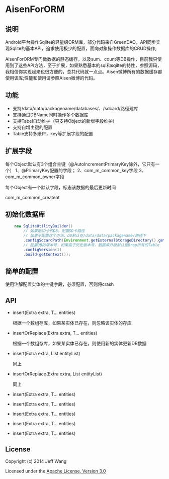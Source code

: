 # AisenForORM

## 说明

Android平台操作Sqlite的轻量级ORM库，部分代码来自GreenDAO，API同步实现Sqlite的基本API，追求使用极少的配置，面向对象操作数据库的CRUD操作;

AisenForORM专门做数据的静态缓存，以及sum、count等DB操作，目前我只使用到了这些API方法，至于扩展，如果熟悉基本的sql和sqilte的特性，参照源码，我相信你实现起来也很方便的，总共代码就一点点。Aisen微博所有的数据缓存都使用该库;性能和使用请参照Aisen微博的代码。

## 功能

 * 支持/data/data/packagename/databases/、/sdcard/路径建库
 * 支持通过DBName同时操作多个数据库
 * 支持Tabel自动维护（只支持Object的新增字段维护）
 * 支持自增主键的配置
 * Table支持多账户，key等扩展字段的配置

## 扩展字段

每个Object默认有3个组合主键（@AutoIncrementPrimaryKey除外，它只有一个）
1、@PrimaryKey配置的字段；
2、com_m_common_key字段
3、com_m_common_owner字段

每个Object有一个默认字段，标志该数据的最后更新时间

com_m_common_createat

## 初始化数据库

```java
	new SqliteUtilityBuilder()
		// 如果是SD卡的DB，配置SD卡路径	
		// 如果不配置这个方法，DB默认在/data/data/packagename/路径下
		.configSdcardPath(Environment.getExternalStorageDirectory().getAbsolutePath() + File.separator + "sqliteutility" + File.separator)
		// 配置DB的版本号，如果高于历史版本号，数据库升级默认是Drop所有的Table
		.configVersion(1)
		.build(getContext());
```

## 简单的配置

使用注解配置实体的主键字段，必须配置，否则将crash



## API
 
 * insert(Extra extra, T... entities)

   根据一个数组存库，如果某实体已存在，则忽略该实体的存库

 * insertOrReplace(Extra extra, T... entities)

   根据一个数组存库，如果某实体已存在，则使用新的实体更新DB数据

 * insert(Extra extra, List<T> entityList)

   同上

 * insertOrReplace(Extra extra, List<T> entityList)

   同上

 * insert(Extra extra, T... entities)

 * insert(Extra extra, T... entities)

 * insert(Extra extra, T... entities)

 * insert(Extra extra, T... entities)

 * insert(Extra extra, T... entities)
   


## License

Copyright (c) 2014 Jeff Wang

Licensed under the [Apache License, Version 3.0](http://opensource.org/licenses/GPL-3.0)

